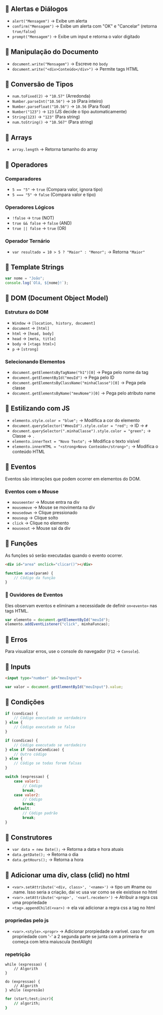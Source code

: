## 📌 Alertas e Diálogos

- `alert("Mensagem")` → Exibe um alerta
- `confirm("Mensagem")` → Exibe um alerta com "OK" e "Cancelar" (retorna `true/false`)
- `prompt("Mensagem")` → Exibe um input e retorna o valor digitado

## 📌 Manipulação do Documento

- `document.write("Mensagem")` → Escreve no `body`
- `document.write("<div>Conteúdo</div>")` → Permite tags HTML

## 📌 Conversão de Tipos

- `num.toFixed(2)` → `"10.57"` (Arredonda)
- `Number.parseInt("10.56")` → `10` (Para inteiro)
- `Number.parseFloat("10.56")` → `10.56` (Para float)
- `Number("123")` → `123` (JS decide o tipo automaticamente)
- `String(123)` → `"123"` (Para string)
- `num.toString()` → `"10.567"` (Para string)

## 📌 Arrays

- `array.length` → Retorna tamanho do array

## 📌 Operadores

### Comparadores

- `5 == "5"` → `true` (Compara valor, ignora tipo)
- `5 === "5"` → `false` (Compara valor e tipo)

### Operadores Lógicos

- `!false` → `true` (NOT)
- `true && false` → `false` (AND)
- `true || false` → `true` (OR)

### Operador Ternário

- `var resultado = 10 > 5 ? "Maior" : "Menor";` → Retorna `"Maior"`

## 📌 Template Strings

```javascript
var nome = "João";
console.log(`Olá, ${nome}!`);
```

## 📌 DOM (Document Object Model)

### Estrutura do DOM

- `Window` → `[location, history, document]`
- `document` → `[html]`
- `html` → `[head, body]`
- `head` → `[meta, title]`
- `body` → `[<tags html>]`
- `p` → `[strong]`

### Selecionando Elementos

- `document.getElementsByTagName("h1")[0]` → Pega pelo nome da tag
- `document.getElementById("meuId")` → Pega pelo ID
- `document.getElementsByClassName("minhaClasse")[0]` → Pega pela classe
- `document.getElementsByName("meuNome")[0]` → Pega pelo atributo name

## 📌 Estilizando com JS

- `elemento.style.color = "blue";` → Modifica a cor do elemento
- `document.querySelector("#meuId").style.color = "red";` → ID → `#`
- `document.querySelector(".minhaClasse").style.color = "green";` → Classe → `.`
- `elemento.innerText = "Novo Texto";` → Modifica o texto visível
- `elemento.innerHTML = "<strong>Novo Conteúdo</strong>";` → Modifica o conteúdo HTML

## 📌 Eventos

Eventos são interações que podem ocorrer em elementos do DOM.

### Eventos com o Mouse

- `mouseenter` → Mouse entra na div
- `mousemove` → Mouse se movimenta na div
- `mousedown` → Clique pressionado
- `mouseup` → Clique solto
- `click` → Clique no elemento
- `mouseout` → Mouse sai da div

## 📌 Funções

As funções só serão executadas quando o evento ocorrer.

```html
<div id="area" onclick="clicar()"></div>
```

```javascript
function acao(param) {
    // Código da função
}
```

### 📌 Ouvidores de Eventos

Eles observam eventos e eliminam a necessidade de definir `on<evento>` nas tags HTML.

```javascript
var elemento = document.getElementById("meuId");
elemento.addEventListener("click", minhaFuncao);
```

## 📌 Erros

Para visualizar erros, use o console do navegador (`F12` → `Console`).

## 📌 Inputs

```html
<input type="number" id="meuInput">
```

```javascript
var valor = document.getElementById("meuInput").value;
```

## 📌 Condições

```javascript
if (condicao) {
    // Código executado se verdadeiro
} else {
    // Código executado se falso
}
```

```javascript
if (condicao) {
    // Código executado se verdadeiro
} else if (outraCondicao) {
    // Outro código
} else {
    // Código se todas forem falsas
}
```

```javascript
switch (expressao) {
    case valor1:
        // Código
        break;
    case valor2:
        // Código
        break;
    default:
        // Código padrão
        break;
}
```

## 📌 Construtores

- `var data = new Date();` → Retorna a data e hora atuais
- `data.getDate();` → Retorna o dia
- `data.getHours();` → Retorna a hora

## 📌 Adicionar uma div, class (clid) no html
- `<var>.setAttribute('<div, class>', '<name>')` -> tipo um #name ou .name. Isso seria a criação, dai vc usa var como se ele existisse no html
- `<var>.setAttribute('<prop>', '<varl.receber>')` -> Atribuir a regra css uma propriedade
- `<tag>.appendChild(<var>)` -> ela vai adicionar a regra css a tag no html

### propriedas pelo js
- `<var>.<style>.<propr>` -> Adicionar prorpiedade a varivel. caso for um propriedade com '-' a 2 segunda parte se junta com a primeria e começa com letra maiuscula (textAligh)


### repetrição

```While
while (expressao) {
    // Algorith
}
```

```do-While
do (expressao) {
    // Algorith
} while (expresão)
```

```for
for (start;test;incr){
    // algorith;
}
